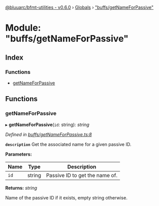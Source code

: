 [@bluuarc/bfmt-utilities - v0.6.0](../README.md) › [Globals](../globals.md) › ["buffs/getNameForPassive"](_buffs_getnameforpassive_.md)

# Module: "buffs/getNameForPassive"

## Index

### Functions

* [getNameForPassive](_buffs_getnameforpassive_.md#getnameforpassive)

## Functions

###  getNameForPassive

▸ **getNameForPassive**(`id`: string): *string*

*Defined in [buffs/getNameForPassive.ts:8](https://github.com/BluuArc/bfmt-utilities/blob/master/src/buffs/getNameForPassive.ts#L8)*

**`description`** Get the associated name for a given passive ID.

**Parameters:**

Name | Type | Description |
------ | ------ | ------ |
`id` | string | Passive ID to get the name of. |

**Returns:** *string*

Name of the passive ID if it exists, empty string otherwise.
